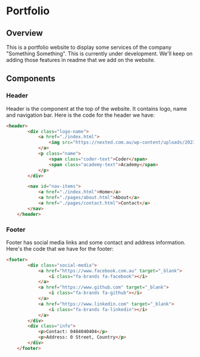 # Portfolio

## Overview
This is a portfolio website to display some services of the company "Something Something". This is currently under development. We'll keep on adding those features in readme that we add on the website.

## Components

### Header
Header is the component at the top of the website. It contains logo, name and navigation bar. Here is the code for the header we have:
``` html
<header>
        <div class="logo-name">
            <a href="./index.html">
                <img src="https://nexted.com.au/wp-content/uploads/2023/07/CODR_Logo_Black-_-Green_RGB.png" alt="Coder Academy logo">
            </a>
            <p class="name">
                <span class="coder-text">Coder</span>
                <span class="academy-text">Academy</span>
            </p>
        </div>

        <nav id="nav-items">
            <a href="./index.html">Home</a>
            <a href="./pages/about.html">About</a>
            <a href="./pages/contact.html">Contact</a>
        </nav>
    </header>
```

### Footer
Footer has social media links and some contact and address information.
Here's the code that we have for the footer:
``` html
<footer>
        <div class="social-media">
            <a href="https://www.facebook.com.au" target="_blank">
                <i class="fa-brands fa-facebook"></i>
            </a>
            <a href="https://www.github.com" target="_blank">
                <i class="fa-brands fa-github"></i>
            </a>
            <a href="https://www.linkedin.com" target="_blank">
                <i class="fa-brands fa-linkedin"></i>
            </a>
        </div>
        <div class="info">
            <p>Contact: 0404040404</p>
            <p>Address: 0 Street, Country</p>
        </div>
    </footer>
```